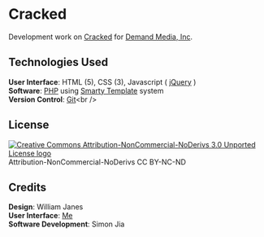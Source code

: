 # Cracked

Development work on [Cracked]("http://cracked.com/") for [Demand Media, Inc]("http://demandmedia.com/").

## Technologies Used
**User Interface**: HTML (5), CSS (3), Javascript ( [jQuery]("http://jquery.com/") )<br />
**Software**: [PHP]("http://php.net/") using [Smarty Template]("http://www.smarty.net/") system<br />
**Version Control**: [Git]("http://git-scm.com")<br />

## License
[![Creative Commons Attribution-NonCommercial-NoDerivs 3.0 Unported License logo](http://i.creativecommons.org/l/by-nc-nd/3.0/80x15.png "Creative Commons Attribution-NonCommercial-NoDerivs 3.0 Unported License")](license.md)<br />
Attribution-NonCommercial-NoDerivs CC BY-NC-ND

## Credits
**Design**: William Janes<br />
**User Interface**: [Me](http://twitter.com/apermanentwreck)<br />
**Software Development**: Simon Jia<br />
